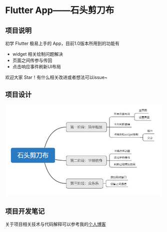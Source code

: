 # Flutter App——石头剪刀布

## 项目说明

初学 Flutter 极易上手的 App，目前1.0版本所用到的功能有

- widget 相关绘制问题解决
- 页面之间传参与传回
- 点击响应事件刷新UI布局

欢迎大家 Star！有什么相关改进或者想法可以issue~

## 项目设计

![项目功能分析](stage.png)

## 项目开发笔记

关于项目相关技术与代码解释可以参考我的[个人博客](https://allenmistake.github.io/)
